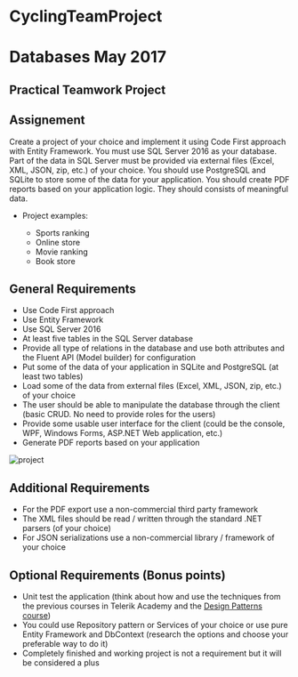 # CyclingTeamProject

# Databases May 2017
## Practical Teamwork Project

## Assignement

Create a project of your choice and implement it using Code First approach with Entity Framework. You must use SQL Server 2016 as your database. Part of the data in SQL Server must be provided via external files (Excel, XML, JSON, zip, etc.) of your choice. You should use PostgreSQL and SQLite to store some of the data for your application. You should create PDF reports based on your application logic. They should consists of meaningful data. 

 * Project examples:

    - Sports ranking
    - Online store 
    - Movie ranking
    - Book store


## General Requirements

- Use Code First approach
- Use Entity Framework
- Use SQL Server 2016
- At least five tables in the SQL Server database
- Provide all type of relations in the database and use both attributes and the Fluent API (Model builder) for configuration
- Put some of the data of your application in SQLite and PostgreSQL (at least two tables)
- Load some of the data from external files (Excel, XML, JSON, zip, etc.) of your choice
- The user should be able to manipulate the database through the client (basic CRUD. No need to provide roles for the users)
- Provide some usable user interface for the client (could be the console, WPF, Windows Forms, ASP.NET Web application, etc.)
- Generate PDF reports based on your application

![project](http://i.imgur.com/gftm1XJ.png)

## Additional Requirements

*	For the PDF export use a non-commercial third party framework
*	The XML files should be read / written through the standard .NET parsers (of your choice)
*	For JSON serializations use a non-commercial library / framework of your choice

## Optional Requirements (Bonus points)

* Unit test the application (think about how and use the techniques from the previous courses in Telerik Academy and the [Design Patterns course](http://telerikacademy.com/Courses/Courses/Details/431))
* You could use Repository pattern or Services of your choice or use pure Entity Framework and DbContext (research the options and choose your preferable way to do it)
* Completely finished and working project is not a requirement but it will be considered a plus